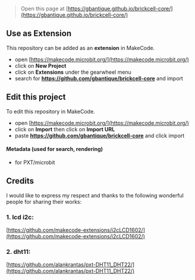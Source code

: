 
> Open this page at [https://gbantique.github.io/brickcell-core/](https://gbantique.github.io/brickcell-core/)

## Use as Extension

This repository can be added as an **extension** in MakeCode.

* open [https://makecode.microbit.org/](https://makecode.microbit.org/)
* click on **New Project**
* click on **Extensions** under the gearwheel menu
* search for **https://github.com/gbantique/brickcell-core** and import

## Edit this project

To edit this repository in MakeCode.

* open [https://makecode.microbit.org/](https://makecode.microbit.org/)
* click on **Import** then click on **Import URL**
* paste **https://github.com/gbantique/brickcell-core** and click import

#### Metadata (used for search, rendering)

* for PXT/microbit
<script src="https://makecode.com/gh-pages-embed.js"></script><script>makeCodeRender("{{ site.makecode.home_url }}", "{{ site.github.owner_name }}/{{ site.github.repository_name }}");</script>


## Credits

I would like to express my respect and thanks to the following wonderful people for sharing their works:

### 1. lcd i2c: 
[https://github.com/makecode-extensions/i2cLCD1602/](https://github.com/makecode-extensions/i2cLCD1602/)

### 2. dht11:
[https://github.com/alankrantas/pxt-DHT11_DHT22/](https://github.com/alankrantas/pxt-DHT11_DHT22/)

